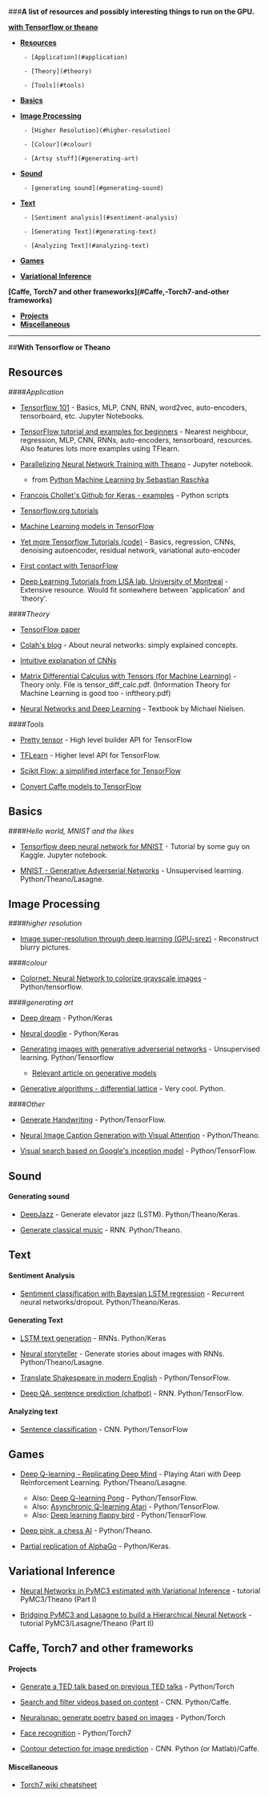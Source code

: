 
###**A list of resources and possibly interesting things to run on the GPU.**



**[with Tensorflow or theano](#with-tensorflow-or-theano)**

- __[Resources](#resources)__

       - [Application](#application)

       - [Theory](#theory)

       - [Tools](#tools)


- __[Basics](#basics)__


- __[Image Processing](#image-processing)__
      
       - [Higher Resolution](#higher-resolution)

       - [Colour](#colour)

       - [Artsy stuff](#generating-art)

- __[Sound](#sound)__
      
       - [generating sound](#generating-sound)       

- __[Text](#text)__

       - [Sentiment analysis](#sentiment-analysis)

       - [Generating Text](#generating-text)

       - [Analyzing Text](#analyzing-text)

- __[Games](#games)__       

- __[Variational Inference](#variational-inference)__

**[Caffe, Torch7 and other frameworks](#Caffe,-Torch7-and-other frameworks)**

- __[Projects](#projects)__
- __[Miscellaneous](#miscellaneous)__

- - -

##__With Tensorflow or Theano__

## Resources

####*Application*

* [Tensorflow 101](https://github.com/sjchoi86/Tensorflow-101) - Basics, MLP, CNN, RNN, word2vec, auto-encoders, tensorboard, etc. Jupyter Notebooks.

* [TensorFlow tutorial and examples for beginners](https://github.com/aymericdamien/TensorFlow-Examples) - Nearest neighbour, regression, MLP, CNN, RNNs, auto-encoders, tensorboard, resources. Also features lots more examples using TFlearn.

* [Parallelizing Neural Network Training with Theano](https://github.com/rasbt/python-machine-learning-book/blob/master/code/ch13/ch13.ipynb) - Jupyter notebook. 
    * from [Python Machine Learning by Sebastian Raschka](https://github.com/rasbt/python-machine-learning-book)

* [Francois Chollet's Github for Keras - examples](https://github.com/fchollet/keras/tree/master/examples) - Python scripts

* [Tensorflow.org tutorials](https://www.tensorflow.org/versions/r0.10/tutorials/index.html) 

* [Machine Learning models in TensorFlow](https://github.com/tensorflow/models)

* [Yet more Tensorflow Tutorials (code)](https://github.com/pkmital/tensorflow_tutorials) - Basics, regression, CNNs, denoising autoencoder, residual network, variational auto-encoder

* [First contact with TensorFlow](http://www.jorditorres.org/first-contact-with-tensorflow/)

* [Deep Learning Tutorials from LISA lab, University of Montreal](http://deeplearning.net/tutorial/deeplearning.pdf) - Extensive resource. Would fit somewhere between 'application' and 'theory'.


####*Theory*

* [TensorFlow paper](http://arxiv.org/abs/1603.04467)

* [Colah's blog](http://colah.github.io/) - About neural networks: simply explained concepts. 

* [Intuitive explanation of CNNs](https://ujjwalkarn.me/2016/08/11/intuitive-explanation-convnets/?utm_content=buffer227b7&utm_medium=social&utm_source=twitter.com&utm_campaign=buffer)

* [Matrix Differential Calculus with Tensors (for Machine Learning)](https://github.com/mtomassoli/papers) - Theory only. File is tensor_diff_calc.pdf. 
(Information Theory for Machine Learning is good too - inftheory.pdf)

* [Neural Networks and Deep Learning](http://neuralnetworksanddeeplearning.com/index.html) - Textbook by Michael Nielsen.

####*Tools*

* [Pretty tensor](https://github.com/google/prettytensor) - High level builder API for TensorFlow

* [TFLearn](https://github.com/tflearn/tflearn) - Higher level API for TensorFlow.

* [Scikit Flow: a simplified interface for TensorFlow](http://terrytangyuan.github.io/2016/03/14/scikit-flow-intro/)

* [Convert Caffe models to TensorFlow](https://github.com/ethereon/caffe-tensorflow)

## Basics

####*Hello world, MNIST and the likes*


* [Tensorflow deep neural network for MNIST](https://www.kaggle.com/kakauandme/digit-recognizer/tensorflow-deep-nn/notebook) - Tutorial by some guy on Kaggle. Jupyter notebook.


* [MNIST - Generative Adverserial Networks](https://github.com/openai/improved-gan/tree/master/mnist_svhn_cifar10) - Unsupervised learning. Python/Theano/Lasagne.

## Image Processing

####*higher resolution*

* [Image super-resolution through deep learning (GPU-srez)](https://github.com/david-gpu/srez) - Reconstruct blurry pictures. 

####*colour*

* [Colornet: Neural Network to colorize grayscale images](https://github.com/pavelgonchar/colornet) - Python/tensorflow.

####*generating art*

* [Deep dream](https://github.com/fchollet/keras/blob/master/examples/deep_dream.py) - Python/Keras 

* [Neural doodle](https://github.com/fchollet/keras/blob/master/examples/neural_doodle.py) - Python/Keras 

* [Generating images with generative adverserial networks](https://github.com/openai/improved-gan/tree/master/imagenet) - Unsupervised learning. Python/Tensorflow
    * [Relevant article on generative models](https://openai.com/blog/generative-models/)

* [Generative algorithms - differential lattice](https://github.com/inconvergent/differential-lattice) - Very cool. Python. 

####*Other*

* [Generate Handwriting](https://github.com/hardmaru/write-rnn-tensorflow) - Python/TensorFlow.

* [Neural Image Caption Generation with Visual Attention](https://github.com/kelvinxu/arctic-captions) - Python/Theano.

* [Visual search based on Google's inception model](https://github.com/AKSHAYUBHAT/VisualSearchServer) - Python/TensorFlow.

## Sound

#### Generating sound

* [DeepJazz](https://github.com/jisungk/deepjazz) - Generate elevator jazz (LSTM). Python/Theano/Keras.

* [Generate classical music](https://github.com/hexahedria/biaxial-rnn-music-composition) - RNN. Python/Theano.

## Text

#### Sentiment Analysis

* [Sentiment classification with Bayesian LSTM regression](https://github.com/yaringal/BayesianRNN/tree/master/Example) - Recurrent neural networks/dropout. Python/Theano/Keras.

#### Generating Text

* [LSTM text generation](https://github.com/fchollet/keras/blob/master/examples/lstm_text_generation.py) - RNNs. Python/Keras

* [Neural storyteller](https://github.com/ryankiros/neural-storyteller) - Generate stories about images with RNNs. Python/Theano/Lasagne.

* [Translate Shakespeare in modern English](https://github.com/tokestermw/tensorflow-shakespeare) - Python/TensorFlow.

* [Deep QA, sentence prediction (chatbot)](https://github.com/Conchylicultor/DeepQA) - RNN. Python/TensorFlow.

#### Analyzing text

* [Sentence classification](https://github.com/dennybritz/cnn-text-classification-tf) - CNN. Python/TensorFlow

## Games

* [Deep Q-learning - Replicating Deep Mind](https://github.com/spragunr/deep_q_rl) - Playing Atari with Deep Reinforcement Learning. Python/Theano/Lasagne.
    * Also: [Deep Q-learning Pong](http://www.danielslater.net/2016/03/deep-q-learning-pong-with-tensorflow.html) - Python/TensorFlow.
    * Also: [Asynchronic Q-learning Atari](https://github.com/coreylynch/async-rl) - Python/TensorFlow.
    * Also: [Deep learning flappy bird](https://github.com/yenchenlin/DeepLearningFlappyBird) - Python/TensorFlow.


* [Deep pink, a chess AI](https://github.com/erikbern/deep-pink) - Python/Theano.

* [Partial replication of AlphaGo](https://github.com/Rochester-NRT/RocAlphaGo) - Python/Keras.



## Variational Inference

* [Neural Networks in PyMC3 estimated with Variational Inference](http://twiecki.github.io/blog/2016/06/01/bayesian-deep-learning/) - tutorial PyMC3/Theano (Part I)

* [Bridging PyMC3 and Lasagne to build a Hierarchical Neural Network](http://twiecki.github.io/blog/2016/07/05/bayesian-deep-learning/) - tutorial PyMC3/Lasagne/Theano (Part II)

## __Caffe, Torch7 and other frameworks__

#### Projects

* [Generate a TED talk based on previous TED talks](https://github.com/samim23/TED-RNN) - Python/Torch

* [Search and filter videos based on content](https://github.com/agermanidis/thingscoop) - CNN. Python/Caffe.

* [Neuralsnap: generate poetry based on images](https://github.com/rossgoodwin/neuralsnap/tree/master/neuralsnap) - Python/Torch

* [Face recognition](https://github.com/cmusatyalab/openface) - Python/Torch7

* [Contour detection for image prediction](https://github.com/s9xie/hed) - CNN. Python (or Matlab)/Caffe.

#### Miscellaneous

* [Torch7 wiki cheatsheet](https://github.com/torch/torch7/wiki/Cheatsheet)


